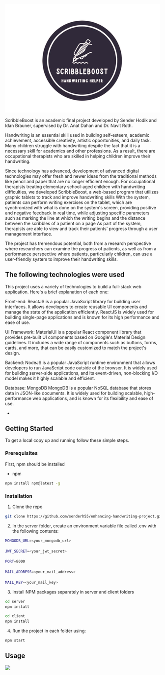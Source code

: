 <div align="center">
  <img src="client/src/assets/images/logo.png" alt="Logo">
</div>

ScribbleBoost is an academic final project developed by Sender Hodik and Idan Brauner, supervised by Dr. Anat Dahan and Dr. Navit Roth.

Handwriting is an essential skill used in building self-esteem, academic achievement, accessible creativity, artistic opportunities, and daily task. Many children struggle with handwriting despite the fact that it is a necessary skill for academics and other professions. As a result, there are occupational therapists who are skilled in helping children improve their handwriting.

Since technology has advanced, development of advanced digital technologies may offer fresh and newer ideas from the traditional methods like pencil and paper that are no longer efficient enough. 
For occupational therapists treating elementary school-aged children with handwriting difficulties, we developed ScribbleBoost, a web-based program that utilizes graphic tablets to track and improve handwriting skills
With the system, patients can perform writing exercises on the tablet, which are synchronized with what is done on the system's screen, providing positive and negative feedback in real time, while adjusting specific parameters such as marking the line at which the writing begins and the distance between the scribbles of a patient on a page
As part of the system, therapists are able to view and track their patients' progress through a user management interface.

The project has tremendous potential, both from a research perspective where researchers can examine the progress of patients, as well as from a performance perspective where patients, particularly children, can use a user-friendly system to improve their handwriting skills. 


## The following technologies were used

This project uses a variety of technologies to build a full-stack web application. Here's a brief explanation of each one:

Front-end: 
ReactJS is a popular JavaScript library for building user interfaces. It allows developers to create reusable UI components and manage the state of the application efficiently. ReactJS is widely used for building single-page applications and is known for its high performance and ease of use.

UI Framework: 
MaterialUI is a popular React component library that provides pre-built UI components based on Google's Material Design guidelines. It includes a wide range of components such as buttons, forms, cards, and more, that can be easily customized to match the project's design.

Backend: 
NodeJS is a popular JavaScript runtime environment that allows developers to run JavaScript code outside of the browser. It is widely used for building server-side applications, and its event-driven, non-blocking I/O model makes it highly scalable and efficient.

Database: MongoDB
MongoDB is a popular NoSQL database that stores data in JSON-like documents. It is widely used for building scalable, high-performance web applications, and is known for its flexibility and ease of use.

* []()

## Getting Started

To get a local copy up and running follow these simple steps.

### Prerequisites

First, npm should be installed

* npm

```sh
npm install npm@latest -g
```

### Installation

1. Clone the repo

```sh
git clone https://github.com/senderh55/enhancing-handwriting-project.git
```
2. In the server folder, create an environment variable file called .env with the following contents:
```sh
MONGODB_URL=<your_mongodb_url>

JWT_SECRET=<your_jwt_secret>

PORT=8000

MAIL_ADDRESS=<your_mail_address>

MAIL_KEY=<your_mail_key>
```

3. Install NPM packages separately in server and client folders
```sh
cd server
npm install
```
```sh
cd client
npm install
```
4. Run the project in each folder using:
```sh
npm start
``` 



## Usage
![]([https://github.com/senderh55/Minesweeper/blob/main/mine.gif](https://github.com/senderh55/enhancing-handwriting-project/blob/main/appendix/Scribbleboost%20main%20flow.mp4))

